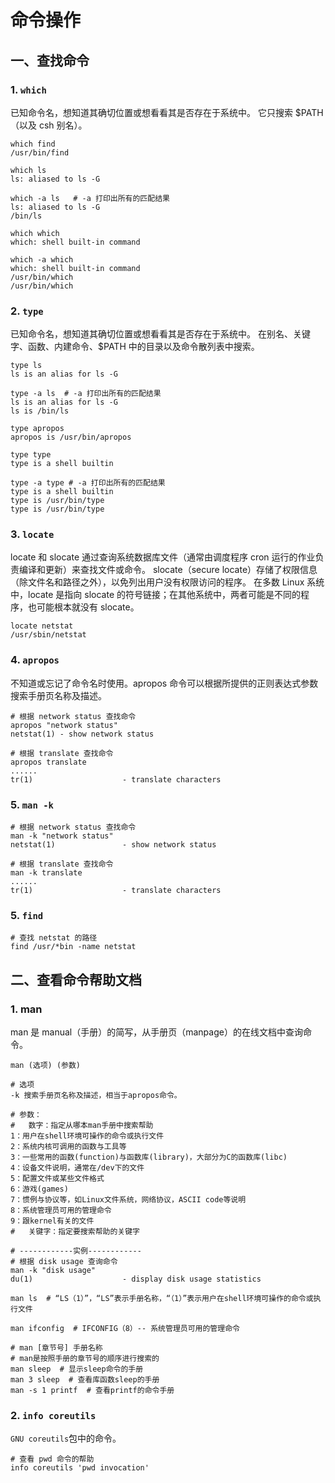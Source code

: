 # 命令操作

## 一、查找命令

### 1. `which`

已知命令名，想知道其确切位置或想看看其是否存在于系统中。
它只搜索 $PATH（以及 csh 别名）。

```shell
which find
/usr/bin/find

which ls      
ls: aliased to ls -G

which -a ls   # -a 打印出所有的匹配结果
ls: aliased to ls -G
/bin/ls

which which
which: shell built-in command

which -a which
which: shell built-in command
/usr/bin/which
/usr/bin/which
```

### 2. `type`

已知命令名，想知道其确切位置或想看看其是否存在于系统中。
在别名、关键字、函数、内建命令、$PATH 中的目录以及命令散列表中搜索。

```shell
type ls     
ls is an alias for ls -G

type -a ls  # -a 打印出所有的匹配结果
ls is an alias for ls -G
ls is /bin/ls

type apropos
apropos is /usr/bin/apropos

type type
type is a shell builtin

type -a type # -a 打印出所有的匹配结果
type is a shell builtin
type is /usr/bin/type
type is /usr/bin/type
```

### 3. `locate`

locate 和 slocate 通过查询系统数据库文件（通常由调度程序 cron 运行的作业负责编译和更新）来查找文件或命令。
slocate（secure locate）存储了权限信息（除文件名和路径之外），以免列出用户没有权限访问的程序。
在多数 Linux 系统中，locate 是指向 slocate 的符号链接；在其他系统中，两者可能是不同的程序，也可能根本就没有 slocate。

```shell
locate netstat
/usr/sbin/netstat
```

### 4. `apropos`

不知道或忘记了命令名时使用。apropos 命令可以根据所提供的正则表达式参数搜索手册页名称及描述。

```shell
# 根据 network status 查找命令
apropos "network status"
netstat(1) - show network status

# 根据 translate 查找命令
apropos translate
......
tr(1)                    - translate characters
```

### 5. `man -k`

```shell
# 根据 network status 查找命令
man -k "network status"
netstat(1)               - show network status

# 根据 translate 查找命令
man -k translate
......
tr(1)                    - translate characters
```

### 5. `find`

```shell
# 查找 netstat 的路径
find /usr/*bin -name netstat
```

## 二、查看命令帮助文档

### 1. man

man 是 manual（手册）的简写，从手册页（manpage）的在线文档中查询命令。

```shell
man (选项) (参数)

# 选项
-k 搜索手册页名称及描述，相当于apropos命令。

# 参数：
#   数字：指定从哪本man手册中搜索帮助
1：用户在shell环境可操作的命令或执行文件
2：系统内核可调用的函数与工具等
3：一些常用的函数(function)与函数库(library)，大部分为C的函数库(libc)
4：设备文件说明，通常在/dev下的文件
5：配置文件或某些文件格式
6：游戏(games)
7：惯例与协议等，如Linux文件系统，网络协议，ASCII code等说明
8：系统管理员可用的管理命令
9：跟kernel有关的文件
#   关键字：指定要搜索帮助的关键字

# ------------实例------------
# 根据 disk usage 查询命令
man -k "disk usage"
du(1)                    - display disk usage statistics

man ls  # “LS（1）”，“LS”表示手册名称，“（1）”表示用户在shell环境可操作的命令或执行文件

man ifconfig  # IFCONFIG（8）-- 系统管理员可用的管理命令

# man [章节号] 手册名称
# man是按照手册的章节号的顺序进行搜索的
man sleep  # 显示sleep命令的手册
man 3 sleep  # 查看库函数sleep的手册
man -s 1 printf  # 查看printf的命令手册
```

### 2. `info coreutils`

`GNU coreutils`包中的命令。

```shell
# 查看 pwd 命令的帮助
info coreutils 'pwd invocation'
```
